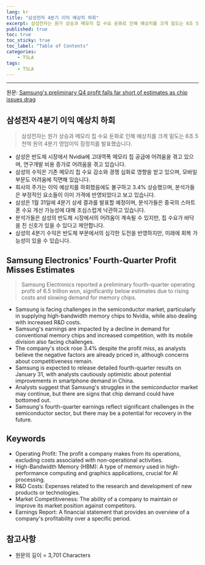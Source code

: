```yaml
---
lang: kr
title: "삼성전자 4분기 이익 예상치 하회"
excerpt: 삼성전자는 원가 상승과 메모리 칩 수요 둔화로 인해 예상치를 크게 밑도는 6조 5천억 원의 4분기 영업이익 잠정치를 발표했습니다.
published: true
toc: true
toc_sticky: true
toc_label: "Table of Contents"
categories:
    - TSLA
tags:
    - TSLA
---
```


---

  원문: [Samsung's preliminary Q4 profit falls far short of estimates as chip issues drag](https://www.investing.com/news/economy-news/samsung-q4-operating-profit-outlook-misses-estimates-by-large-margin-3801650)

## 삼성전자 4분기 이익 예상치 하회

> 삼성전자는 원가 상승과 메모리 칩 수요 둔화로 인해 예상치를 크게 밑도는 6조 5천억 원의 4분기 영업이익 잠정치를 발표했습니다.


- 삼성은 반도체 시장에서 Nvidia에 고대역폭 메모리 칩 공급에 어려움을 겪고 있으며, 연구개발 비용 증가로 어려움을 겪고 있습니다.
- 삼성의 수익은 기존 메모리 칩 수요 감소와 경쟁 심화로 영향을 받고 있으며, 모바일 부문도 어려움에 직면해 있습니다.
- 회사의 주가는 이익 예상치를 하회했음에도 불구하고 3.4% 상승했으며, 분석가들은 부정적인 요소들이 이미 가격에 반영되었다고 보고 있습니다.
- 삼성은 1월 31일에 4분기 상세 결과를 발표할 예정이며, 분석가들은 중국의 스마트폰 수요 개선 가능성에 대해 조심스럽게 낙관하고 있습니다.
- 분석가들은 삼성의 반도체 시장에서의 어려움이 계속될 수 있지만, 칩 수요가 바닥을 친 신호가 있을 수 있다고 제안합니다.
- 삼성의 4분기 수익은 반도체 부문에서의 심각한 도전을 반영하지만, 미래에 회복 가능성이 있을 수 있습니다.

## Samsung Electronics' Fourth-Quarter Profit Misses Estimates

> Samsung Electronics reported a preliminary fourth-quarter operating profit of 6.5 trillion won, significantly below estimates due to rising costs and slowing demand for memory chips.


- Samsung is facing challenges in the semiconductor market, particularly in supplying high-bandwidth memory chips to Nvidia, while also dealing with increased R&D costs.
- Samsung's earnings are impacted by a decline in demand for conventional memory chips and increased competition, with its mobile division also facing challenges.
- The company's stock rose 3.4% despite the profit miss, as analysts believe the negative factors are already priced in, although concerns about competitiveness remain.
- Samsung is expected to release detailed fourth-quarter results on January 31, with analysts cautiously optimistic about potential improvements in smartphone demand in China.
- Analysts suggest that Samsung's struggles in the semiconductor market may continue, but there are signs that chip demand could have bottomed out.
- Samsung's fourth-quarter earnings reflect significant challenges in the semiconductor sector, but there may be a potential for recovery in the future.

## Keywords

- Operating Profit: The profit a company makes from its operations, excluding costs associated with non-operational activities.
- High-Bandwidth Memory (HBM): A type of memory used in high-performance computing and graphics applications, crucial for AI processing.
- R&D Costs: Expenses related to the research and development of new products or technologies.
- Market Competitiveness: The ability of a company to maintain or improve its market position against competitors.
- Earnings Report: A financial statement that provides an overview of a company's profitability over a specific period.

## 참고사항

- 원문의 길이 = 3,701 Characters

